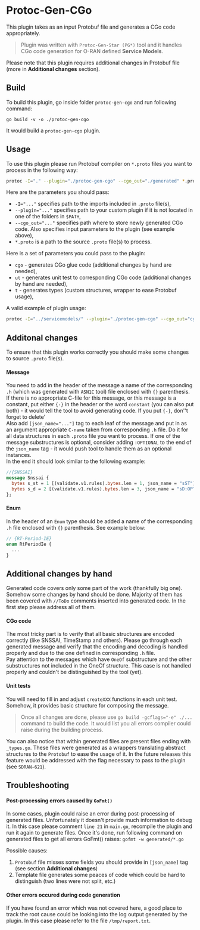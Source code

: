 # Protoc-Gen-CGo
This plugin takes as an input Protobuf file and generates a CGo code appropriately.
> Plugin was written with `Protoc-Gen-Star (PG*)` tool and it handles CGo code generation for O-RAN defined **Service Models**.

Please note that this plugin requires additional changes in Protobuf file (more in **Additional changes** section).

## Build
To build this plugin, go inside folder `protoc-gen-cgo` and run following command:

`go build -v -o ./protoc-gen-cgo`

It would build a `protoc-gen-cgo` plugin.

## Usage
To use this plugin please run Protobuf compiler on `*.proto` files you want to process in the following way:
```bash
protoc -I="." --plugin="./protoc-gen-cgo" --cgo_out="./generated" *.proto
```

Here are the parameters you should pass:

- `-I="..."` specifies path to the imports included in `.proto` file(s),
- `--plugin="..."` specifies path to your custom plugin if it is not located in one of the folders in `$PATH`,
- `--cgo_out="..."` specifies path where to store newly generated CGo code. Also specifies input parameters to the plugin (see example above),
- `*.proto` is a path to the source `.proto` file(s) to process.

Here is a set of parameters you could pass to the plugin:
- `cgo` - generates CGo glue code (additional changes by hand are needed),
- `ut` - generates unit test to corresponding CGo code (additional changes by hand are needed),
- `t` - generates types (custom structures, wrapper to ease Protobuf usage),

A valid example of plugin usage:
```bash
protoc -I="../servicemodels/" --plugin="./protoc-gen-cgo" --cgo_out="cgo=true,ut=false,t=false:./generated" ../servicemodels/e2sm_kpm_v2/v2/e2sm_kpm_v2.proto
```

## Additonal changes
To ensure that this plugin works correctly you should make some changes to source `.proto` file(s). 
#### Message
You need to add in the header of the message a name of the corresponding `.h` (which was generated with `ASN1C` tool) file enclosed with `{}` parenthesis. 
If there is no appropriate C-file for this message, or this message is a constant, put either `{-}` in the header or the word `constant` (you can also put both) - it would 
tell the tool to avoid generating code. If you put `{-}`, don''t forget to delete'      
Also add `[json_name="..."]` tag to each leaf of the message 
and put in as an argument appropriate `C-name` taken from corresponding `.h` file. Do it for all data structures in each `.proto` file
you want to process. If one of the message substructures is optional, consider adding `:OPTIONAL` to the end of the `json_name` tag - it would push tool 
to handle them as an optional instances.    
In the end it should look similar to the following example:

```protobuf
//{SNSSAI}
message Snssai {
  bytes s_st = 1 [(validate.v1.rules).bytes.len = 1, json_name = "sST"];
  bytes s_d = 2 [(validate.v1.rules).bytes.len = 3, json_name = "sD:OPTIONAL"];
};
```

#### Enum
In the header of an `Enum` type should be added a name of the corresponding `.h` file enclosed with `{}` parenthesis. See example below:
```protobuf
// {RT-Period-IE}
enum RtPeriodIe {
  ...
}
```

## Additional changes by hand
Generated code covers only some part of the work (thankfully big one). Somehow some changes by hand should be done. 
Majority of them has been covered with `//ToDo` comments inserted into generated code. In the first step please address all of them.

#### CGo code
The most tricky part is to verify that all basic structures are encoded correctly (like SNSSAI, TimeStamp and others). Please go through each
generated message and verify that the encoding and decoding is handled properly and due to the one defined in corresponding `.h` file.    
Pay attention to the messages which have `OneOf` substructure and the other substructures not included in the OneOf structure. 
This case is not handled properly and couldn't be distinguished by the tool (yet).

#### Unit tests
You will need to fill in and adjust `createXXX` functions in each unit test. Somehow, it provides basic structure for composing the message.


> Once all changes are done, please use `go build -gcflags="-e" ./...` command to build the code. It would list you all errors compiler could raise during the building process.

You can also notice that within generated files are present files ending with `_types.go`. These files were generated as a wrappers translating abstract structures to the `Protobuf` to ease the usage of it. 
In the future releases this feature would be addressed with the flag necessary to pass to the plugin (see `SDRAN-621`). 

## Troubleshooting

#### Post-processing errors caused by `GoFmt()`
In some cases, plugin could raise an error during post-processing of generated files. Unfortunately it doesn't provide much information to debug it. 
In this case please comment `line 21` in `main.go`, recompile the plugin and run it again to generate files.
Once it's done, run following command on generated files to get all errors GoFmt() raises:
`gofmt -w generated/*.go`

Possible causes:
1. `Protobuf` file misses some fields you should provide in `[json_name]` tag (see section **Additional changes**)
2. Template file generates some peaces of code which could be hard to distinguish (two lines were not split, etc.)

#### Other errors occured during code generation
If you have found an error which was not covered here, a good place to track the root cause could be looking into the log output generated by the plugin. 
In this case please refer to the file `/tmp/report.txt`.